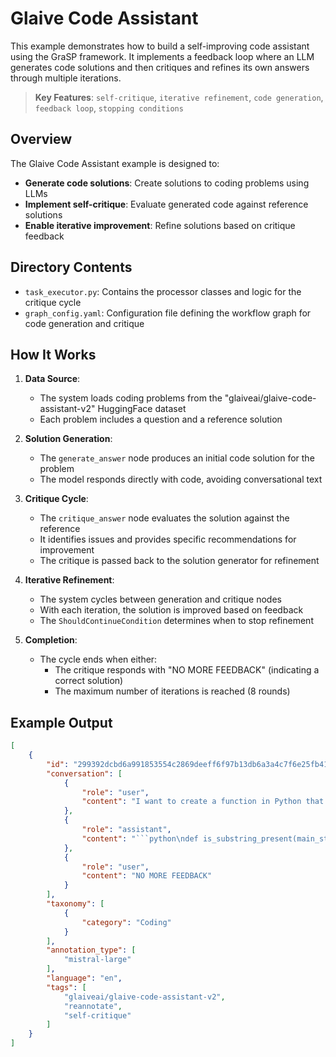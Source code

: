 # Glaive Code Assistant

This example demonstrates how to build a self-improving code assistant using the GraSP framework. It implements a feedback loop where an LLM generates code solutions and then critiques and refines its own answers through multiple iterations.

> **Key Features**:
> `self-critique`, `iterative refinement`, `code generation`, `feedback loop`, `stopping conditions`

## Overview

The Glaive Code Assistant example is designed to:

- **Generate code solutions**: Create solutions to coding problems using LLMs
- **Implement self-critique**: Evaluate generated code against reference solutions
- **Enable iterative improvement**: Refine solutions based on critique feedback

## Directory Contents

- `task_executor.py`: Contains the processor classes and logic for the critique cycle
- `graph_config.yaml`: Configuration file defining the workflow graph for code generation and critique

## How It Works

1. **Data Source**:
   - The system loads coding problems from the "glaiveai/glaive-code-assistant-v2" HuggingFace dataset
   - Each problem includes a question and a reference solution

2. **Solution Generation**:
   - The `generate_answer` node produces an initial code solution for the problem
   - The model responds directly with code, avoiding conversational text

3. **Critique Cycle**:
   - The `critique_answer` node evaluates the solution against the reference
   - It identifies issues and provides specific recommendations for improvement
   - The critique is passed back to the solution generator for refinement

4. **Iterative Refinement**:
   - The system cycles between generation and critique nodes
   - With each iteration, the solution is improved based on feedback
   - The `ShouldContinueCondition` determines when to stop refinement

5. **Completion**:
   - The cycle ends when either:
     - The critique responds with "NO MORE FEEDBACK" (indicating a correct solution)
     - The maximum number of iterations is reached (8 rounds)

## Example Output

```json
[
    {
        "id": "299392dcbd6a991853554c2869deeff6f97b13db6a3a4c7f6e25fb41778dafc2",
        "conversation": [
            {
                "role": "user",
                "content": "I want to create a function in Python that checks whether a given substring is present in a given string. How can I do that?"
            },
            {
                "role": "assistant",
                "content": "```python\ndef is_substring_present(main_string, substring):\n    return substring in main_string\n```"
            },
            {
                "role": "user",
                "content": "NO MORE FEEDBACK"
            }
        ],
        "taxonomy": [
            {
                "category": "Coding"
            }
        ],
        "annotation_type": [
            "mistral-large"
        ],
        "language": "en",
        "tags": [
            "glaiveai/glaive-code-assistant-v2",
            "reannotate",
            "self-critique"
        ]
    }
]
```

